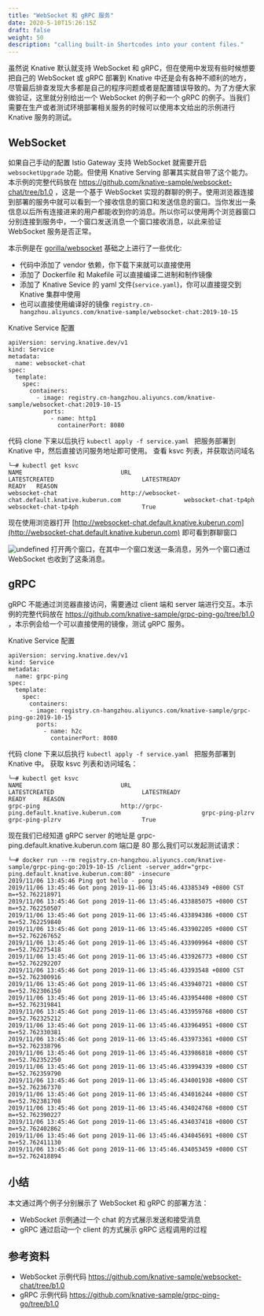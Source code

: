 ```yaml
---
title: "WebSocket 和 gRPC 服务"
date: 2020-5-10T15:26:15Z
draft: false
weight: 50
description: "calling built-in Shortcodes into your content files."
---
```


虽然说 Knative 默认就支持 WebSocket 和 gRPC，但在使用中发现有些时候想要把自己的 WebSocket 或  gRPC 部署到 Knative 中还是会有各种不顺利的地方，尽管最后排查发现大多都是自己的程序问题或者是配置错误导致的。为了方便大家做验证，这里就分别给出一个 WebSocket 的例子和一个 gRPC 的例子。当我们需要在生产或者测试环境部署相关服务的时候可以使用本文给出的示例进行 Knative 服务的测试。

## WebSocket 
如果自己手动的配置 Istio Gateway 支持 WebSocket 就需要开启 `websocketUpgrade` 功能。但使用 Knative Serving 部署其实就自带了这个能力。本示例的完整代码放在 https://github.com/knative-sample/websocket-chat/tree/b1.0 ，这是一个基于 WebSocket 实现的群聊的例子。使用浏览器连接到部署的服务中就可以看到一个接收信息的窗口和发送信息的窗口。当你发出一条信息以后所有连接进来的用户都能收到你的消息。所以你可以使用两个浏览器窗口分别连接到服务中，一个窗口发送消息一个窗口接收消息，以此来验证 WebSocket 服务是否正常。

本示例是在 [gorilla/websocket](https://github.com/gorilla/websocket/tree/master/examples/chat)  基础之上进行了一些优化:
- 代码中添加了 vendor 依赖，你下载下来就可以直接使用
- 添加了 Dockerfile 和 Makefile 可以直接编译二进制和制作镜像
- 添加了 Knative Sevice 的 yaml 文件(`service.yaml`)，你可以直接提交到 Knative 集群中使用
- 也可以直接使用编译好的镜像 `registry.cn-hangzhou.aliyuncs.com/knative-sample/websocket-chat:2019-10-15`

Knative Service 配置
```
apiVersion: serving.knative.dev/v1
kind: Service
metadata:
  name: websocket-chat
spec:
  template:
    spec:
      containers:
        - image: registry.cn-hangzhou.aliyuncs.com/knative-sample/websocket-chat:2019-10-15
          ports:
            - name: http1
              containerPort: 8080
```

代码 clone 下来以后执行 `kubectl apply -f service.yaml ` 把服务部署到 Knative 中，然后直接访问服务地址即可使用。
查看 ksvc 列表，并获取访问域名

```
└─# kubectl get ksvc
NAME                            URL                                                                LATESTCREATED                         LATESTREADY                           READY   REASON
websocket-chat                  http://websocket-chat.default.knative.kuberun.com                  websocket-chat-tp4ph                  websocket-chat-tp4ph                  True

```
现在使用浏览器打开 [http://websocket-chat.default.knative.kuberun.com](http://websocket-chat.default.knative.kuberun.com) 即可看到群聊窗口

![undefined](https://intranetproxy.alipay.com/skylark/lark/0/2019/png/11431/1573019049885-8a06db87-768d-4502-a81a-9a2048979a72.png) 
打开两个窗口，在其中一个窗口发送一条消息，另外一个窗口通过 WebSocket 也收到了这条消息。

## gRPC 
gRPC 不能通过浏览器直接访问，需要通过 client 端和 server 端进行交互。本示例的完整代码放在 https://github.com/knative-sample/grpc-ping-go/tree/b1.0 ，本示例会给一个可以直接使用的镜像，测试 gRPC 服务。

Knative Service 配置
```
apiVersion: serving.knative.dev/v1
kind: Service
metadata:
  name: grpc-ping
spec:
  template:
    spec:
      containers:
      - image: registry.cn-hangzhou.aliyuncs.com/knative-sample/grpc-ping-go:2019-10-15
        ports:
          - name: h2c
            containerPort: 8080

```
代码 clone 下来以后执行 `kubectl apply -f service.yaml ` 把服务部署到 Knative 中。
获取 ksvc 列表和访问域名：
```
└─# kubectl get ksvc
NAME                            URL                                                                LATESTCREATED                         LATESTREADY                           READY     REASON
grpc-ping                       http://grpc-ping.default.knative.kuberun.com                       grpc-ping-plzrv                       grpc-ping-plzrv                       True
```

现在我们已经知道 gRPC  server 的地址是 grpc-ping.default.knative.kuberun.com  端口是 80 那么我们可以发起测试请求：

```
└─# docker run --rm registry.cn-hangzhou.aliyuncs.com/knative-sample/grpc-ping-go:2019-10-15 /client -server_addr="grpc-ping.default.knative.kuberun.com:80" -insecure
2019/11/06 13:45:46 Ping got hello - pong
2019/11/06 13:45:46 Got pong 2019-11-06 13:45:46.43385349 +0800 CST m=+52.762218971
2019/11/06 13:45:46 Got pong 2019-11-06 13:45:46.433885075 +0800 CST m=+52.762250507
2019/11/06 13:45:46 Got pong 2019-11-06 13:45:46.433894386 +0800 CST m=+52.762259840
2019/11/06 13:45:46 Got pong 2019-11-06 13:45:46.433902205 +0800 CST m=+52.762267652
2019/11/06 13:45:46 Got pong 2019-11-06 13:45:46.433909964 +0800 CST m=+52.762275418
2019/11/06 13:45:46 Got pong 2019-11-06 13:45:46.433926773 +0800 CST m=+52.762292207
2019/11/06 13:45:46 Got pong 2019-11-06 13:45:46.43393548 +0800 CST m=+52.762300916
2019/11/06 13:45:46 Got pong 2019-11-06 13:45:46.433940721 +0800 CST m=+52.762306150
2019/11/06 13:45:46 Got pong 2019-11-06 13:45:46.433954408 +0800 CST m=+52.762319841
2019/11/06 13:45:46 Got pong 2019-11-06 13:45:46.433959768 +0800 CST m=+52.762325212
2019/11/06 13:45:46 Got pong 2019-11-06 13:45:46.433964951 +0800 CST m=+52.762330381
2019/11/06 13:45:46 Got pong 2019-11-06 13:45:46.433973361 +0800 CST m=+52.762338796
2019/11/06 13:45:46 Got pong 2019-11-06 13:45:46.433986818 +0800 CST m=+52.762352250
2019/11/06 13:45:46 Got pong 2019-11-06 13:45:46.433994339 +0800 CST m=+52.762359790
2019/11/06 13:45:46 Got pong 2019-11-06 13:45:46.434001938 +0800 CST m=+52.762367370
2019/11/06 13:45:46 Got pong 2019-11-06 13:45:46.434016244 +0800 CST m=+52.762381708
2019/11/06 13:45:46 Got pong 2019-11-06 13:45:46.434024768 +0800 CST m=+52.762390227
2019/11/06 13:45:46 Got pong 2019-11-06 13:45:46.434037418 +0800 CST m=+52.762402862
2019/11/06 13:45:46 Got pong 2019-11-06 13:45:46.434045691 +0800 CST m=+52.762411130
2019/11/06 13:45:46 Got pong 2019-11-06 13:45:46.434053459 +0800 CST m=+52.762418894
```

## 小结
本文通过两个例子分别展示了 WebSocket 和 gRPC 的部署方法：
- WebSocket 示例通过一个 chat 的方式展示发送和接受消息
- gRPC 通过启动一个 client 的方式展示 gRPC 远程调用的过程

## 参考资料
- WebSocket 示例代码 https://github.com/knative-sample/websocket-chat/tree/b1.0 
- gRPC 示例代码 https://github.com/knative-sample/grpc-ping-go/tree/b1.0


